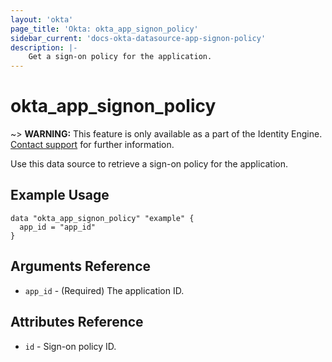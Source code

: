```yaml
---
layout: 'okta' 
page_title: 'Okta: okta_app_signon_policy' 
sidebar_current: 'docs-okta-datasource-app-signon-policy'
description: |- 
    Get a sign-on policy for the application.
---
```


# okta_app_signon_policy

~> **WARNING:** This feature is only available as a part of the Identity Engine. [Contact support](mailto:dev-inquiries@okta.com) for further information.

Use this data source to retrieve a sign-on policy for the application.

## Example Usage

```hcl
data "okta_app_signon_policy" "example" {
  app_id = "app_id"
}
```

## Arguments Reference

- `app_id` - (Required) The application ID.

## Attributes Reference

- `id` - Sign-on policy ID.
